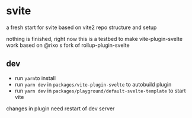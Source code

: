 # svite

a fresh start for svite based on vite2 repo structure and setup

nothing is finished, right now this is a testbed to make vite-plugin-svelte work based on @rixo s fork of rollup-plugin-svelte



## dev
* run `yarn`to install
* run  `yarn dev` in `packages/vite-plugin-svelte` to autobuild plugin
* run `yarn dev` in `packages/playground/default-svelte-template` to start vite

changes in plugin need restart of dev server